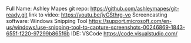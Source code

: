 Full Name: Ashley Mapes
git repo: https://github.com/ashleymapes/git-ready.git
link to video: https://youtu.be/jyGSthrg-vo
Screencasting software: Windows Snipping Tool https://support.microsoft.com/en-us/windows/use-snipping-tool-to-capture-screenshots-00246869-1843-655f-f220-97299b865f6b
IDE: VSCode https://code.visualstudio.com/
